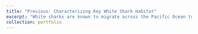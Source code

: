 ```yaml
---
title: "Previous: Characterizing Key White Shark Habitat"
excerpt: "White sharks are known to migrate across the Pacific Ocean to the lee of Hawai’i Island in the spring and early summer. Yet, little is known about why white sharks perform this migration and how key oceanographic features like eddies and seamounts affect their behavior. We analyzed novel white shark Pop-up Satellite Tag (PSAT) data tracking and performed in-situ sampling of oceanography in the region. Our results suggest that the core of anticyclonic eddies, peripheries of cyclonic eddies, and seamounts are structuring vibrant mesopelagic communities in the area, attracting white sharks in a similar way to the well-known White Shark Cafe. <br/><img src='/images/ws_hawaii.png'>"
collection: portfolio
---
```

